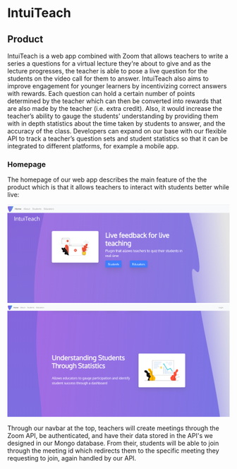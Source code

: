 
# IntuiTeach

## Product

IntuiTeach is a web app combined with Zoom that allows teachers to write a series a questions for a virtual lecture they're about to give and as the lecture progresses, the teacher is able to pose a live question for the students on the video call for them to answer. IntuiTeach also aims to improve engagement for younger learners by incentivizing correct answers with rewards. Each question can hold a certain number of points determined by the teacher which can then be converted into rewards that are also made by the teacher (i.e. extra credit). Also, it would increase the teacher’s ability to gauge the students’ understanding by providing them with in depth statistics about the time taken by students to answer, and the accuracy of the class. Developers can expand on our base with our flexible API to track a teacher’s question sets and student statistics so that it can be integrated to different platforms, for example a mobile app.

### Homepage

The homepage of our web app describes the main feature of the the product which is that it allows teachers to interact with students better while live: 

![Homepage1](/readme-images/homepage1.png)
![Homepage2](/readme-images/homepage2.png)

Through our navbar at the top, teachers will create meetings through the Zoom API, be authenticated, and have their data stored in the API's we designed in our Mongo database. From their, students will be able to join through the meeting id which redirects them to the specific meeting they requesting to join, again handled by our API. 
